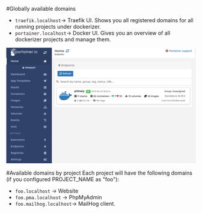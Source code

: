 #Globally available domains
- `traefik.localhost`-> Traefik UI. Shows you all registered domains for all running projects under dockerizer.
- `portainer.localhost`-> Docker UI. Gives you an overview of all dockerizer projects and manage them.

[![](img/portainer.png)](img/portainer.png)

#Available domains by project
Each project will have the following domains (if you configured PROJECT_NAME as "foo"):  
- `foo.localhost` -> Website  
- `foo.pma.localhost` -> PhpMyAdmin  
- `foo.mailhog.localhost`-> MailHog client.
